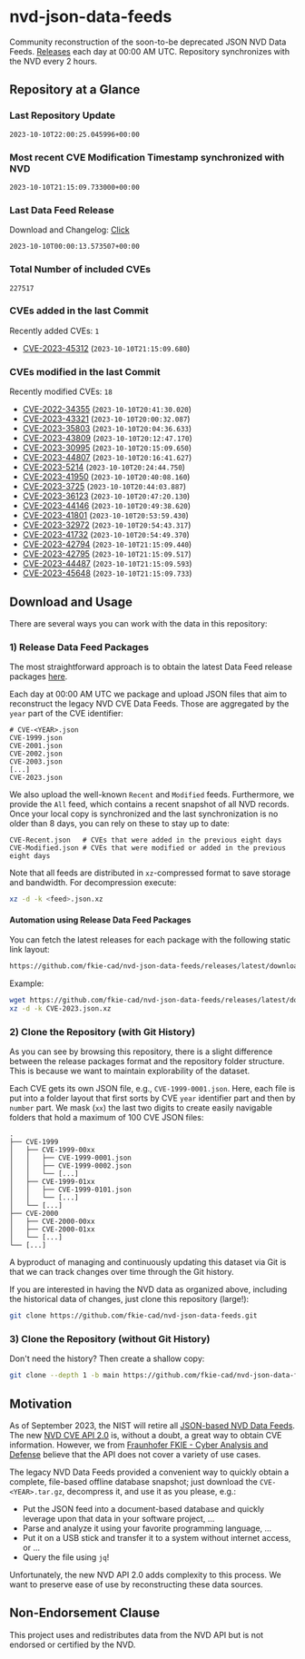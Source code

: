 # nvd-json-data-feeds

Community reconstruction of the soon-to-be deprecated JSON NVD Data Feeds. 
[Releases](https://github.com/fkie-cad/nvd-json-data-feeds/releases/latest) each day at 00:00 AM UTC.
Repository synchronizes with the NVD every 2 hours.

## Repository at a Glance

### Last Repository Update

```plain
2023-10-10T22:00:25.045996+00:00
```

### Most recent CVE Modification Timestamp synchronized with NVD

```plain
2023-10-10T21:15:09.733000+00:00
```

### Last Data Feed Release

Download and Changelog: [Click](https://github.com/fkie-cad/nvd-json-data-feeds/releases/latest)

```plain
2023-10-10T00:00:13.573507+00:00
```

### Total Number of included CVEs

```plain
227517
```

### CVEs added in the last Commit

Recently added CVEs: `1`

* [CVE-2023-45312](CVE-2023/CVE-2023-453xx/CVE-2023-45312.json) (`2023-10-10T21:15:09.680`)


### CVEs modified in the last Commit

Recently modified CVEs: `18`

* [CVE-2022-34355](CVE-2022/CVE-2022-343xx/CVE-2022-34355.json) (`2023-10-10T20:41:30.020`)
* [CVE-2023-43321](CVE-2023/CVE-2023-433xx/CVE-2023-43321.json) (`2023-10-10T20:00:32.087`)
* [CVE-2023-35803](CVE-2023/CVE-2023-358xx/CVE-2023-35803.json) (`2023-10-10T20:04:36.633`)
* [CVE-2023-43809](CVE-2023/CVE-2023-438xx/CVE-2023-43809.json) (`2023-10-10T20:12:47.170`)
* [CVE-2023-30995](CVE-2023/CVE-2023-309xx/CVE-2023-30995.json) (`2023-10-10T20:15:09.650`)
* [CVE-2023-44807](CVE-2023/CVE-2023-448xx/CVE-2023-44807.json) (`2023-10-10T20:16:41.627`)
* [CVE-2023-5214](CVE-2023/CVE-2023-52xx/CVE-2023-5214.json) (`2023-10-10T20:24:44.750`)
* [CVE-2023-41950](CVE-2023/CVE-2023-419xx/CVE-2023-41950.json) (`2023-10-10T20:40:08.160`)
* [CVE-2023-3725](CVE-2023/CVE-2023-37xx/CVE-2023-3725.json) (`2023-10-10T20:44:03.887`)
* [CVE-2023-36123](CVE-2023/CVE-2023-361xx/CVE-2023-36123.json) (`2023-10-10T20:47:20.130`)
* [CVE-2023-44146](CVE-2023/CVE-2023-441xx/CVE-2023-44146.json) (`2023-10-10T20:49:38.620`)
* [CVE-2023-41801](CVE-2023/CVE-2023-418xx/CVE-2023-41801.json) (`2023-10-10T20:53:59.430`)
* [CVE-2023-32972](CVE-2023/CVE-2023-329xx/CVE-2023-32972.json) (`2023-10-10T20:54:43.317`)
* [CVE-2023-41732](CVE-2023/CVE-2023-417xx/CVE-2023-41732.json) (`2023-10-10T20:54:49.370`)
* [CVE-2023-42794](CVE-2023/CVE-2023-427xx/CVE-2023-42794.json) (`2023-10-10T21:15:09.440`)
* [CVE-2023-42795](CVE-2023/CVE-2023-427xx/CVE-2023-42795.json) (`2023-10-10T21:15:09.517`)
* [CVE-2023-44487](CVE-2023/CVE-2023-444xx/CVE-2023-44487.json) (`2023-10-10T21:15:09.593`)
* [CVE-2023-45648](CVE-2023/CVE-2023-456xx/CVE-2023-45648.json) (`2023-10-10T21:15:09.733`)


## Download and Usage

There are several ways you can work with the data in this repository:

### 1) Release Data Feed Packages

The most straightforward approach is to obtain the latest Data Feed release packages [here](https://github.com/fkie-cad/nvd-json-data-feeds/releases/latest).

Each day at 00:00 AM UTC we package and upload JSON files that aim to reconstruct the legacy NVD CVE Data Feeds.
Those are aggregated by the `year` part of the CVE identifier:

```
# CVE-<YEAR>.json
CVE-1999.json
CVE-2001.json
CVE-2002.json
CVE-2003.json
[...]
CVE-2023.json
```

We also upload the well-known `Recent` and `Modified` feeds.
Furthermore, we provide the `All` feed, which contains a recent snapshot of all NVD records.
Once your local copy is synchronized and the last synchronization is no older than 8 days, you can rely on these to stay up to date:

```plain
CVE-Recent.json   # CVEs that were added in the previous eight days
CVE-Modified.json # CVEs that were modified or added in the previous eight days
```

Note that all feeds are distributed in `xz`-compressed format to save storage and bandwidth.
For decompression execute:

```sh
xz -d -k <feed>.json.xz
```


#### Automation using Release Data Feed Packages

You can fetch the latest releases for each package with the following static link layout:

```sh
https://github.com/fkie-cad/nvd-json-data-feeds/releases/latest/download/CVE-<YEAR>.json.xz
```

Example:

```sh
wget https://github.com/fkie-cad/nvd-json-data-feeds/releases/latest/download/CVE-2023.json.xz
xz -d -k CVE-2023.json.xz
```

### 2) Clone the Repository (with Git History)

As you can see by browsing this repository, there is a slight difference between the release packages format and the repository folder structure.
This is because we want to maintain explorability of the dataset.

Each CVE gets its own JSON file, e.g., `CVE-1999-0001.json`.
Here, each file is put into a folder layout that first sorts by CVE `year` identifier part and then by `number` part.
We mask (`xx`) the last two digits to create easily navigable folders that hold a maximum of 100 CVE JSON files:

```plain
.
├── CVE-1999
│   ├── CVE-1999-00xx
│   │   ├── CVE-1999-0001.json
│   │   ├── CVE-1999-0002.json
│   │   └── [...]
│   ├── CVE-1999-01xx
│   │   ├── CVE-1999-0101.json
│   │   └── [...]
│   └── [...]
├── CVE-2000
│   ├── CVE-2000-00xx
│   ├── CVE-2000-01xx
│   └── [...]
└── [...]
```

A byproduct of managing and continuously updating this dataset via Git is that we can track changes over time through the Git history.

If you are interested in having the NVD data as organized above, including the historical data of changes, just clone this repository (large!):

```sh
git clone https://github.com/fkie-cad/nvd-json-data-feeds.git
```

### 3) Clone the Repository (without Git History)

Don't need the history? Then create a shallow copy:

```sh
git clone --depth 1 -b main https://github.com/fkie-cad/nvd-json-data-feeds.git
```

## Motivation

As of September 2023, the NIST will retire all [JSON-based NVD Data Feeds](https://nvd.nist.gov/vuln/data-feeds#divRetirementBanner-1).
The new [NVD CVE API 2.0](https://nvd.nist.gov/developers/vulnerabilities) is, without a doubt, a great way to obtain CVE information.
However, we from [Fraunhofer FKIE - Cyber Analysis and Defense](https://www.fkie.fraunhofer.de/en/departments/cad.html) believe that the API does not cover a variety of use cases.

The legacy NVD Data Feeds provided a convenient way to quickly obtain a complete, file-based offline database snapshot; just download the `CVE-<YEAR>.tar.gz`, decompress it, and use it as you please, e.g.:

* Put the JSON feed into a document-based database and quickly leverage upon that data in your software project, ...
* Parse and analyze it using your favorite programming language, ...
* Put it on a USB stick and transfer it to a system without internet access, or ...
* Query the file using `jq`!

Unfortunately, the new NVD API 2.0 adds complexity to this process.
We want to preserve ease of use by reconstructing these data sources.

## Non-Endorsement Clause

This project uses and redistributes data from the NVD API but is not endorsed or certified by the NVD.